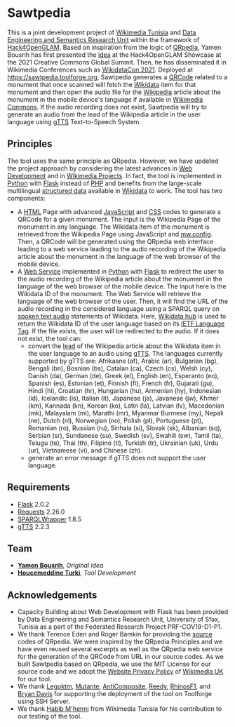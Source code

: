 # Sawtpedia
This is a joint development project of [Wikimedia Tunisia](https://meta.wikimedia.org/wiki/Wikimedia_Tunisie) and [Data Engineering and Semantics Research Unit](http://www.fss.rnu.tn/eng/s3465/pages/819/DES-UNIT) within the framework of [Hack4OpenGLAM](https://hack4openglam.okf.fi/). Based on inspiration from the logic of [QRpedia](https://qrpedia.org), Yamen Bousrih has first presented the [idea](https://hack4openglam.okf.fi/tools/audioqrpedia/) at the Hack4OpenGLAM Showcase at the 2021 Creative Commons Global Summit. Then, he has disseminated it in Wikimedia Conferences such as [WikidataCon 2021](https://pretalx.com/wdcon21/talk/BPE3VZ/). Deployed at https://sawtpedia.toolforge.org, Sawtpedia generates a [QRCode](https://en.wikipedia.org/wiki/QR_code) related to a monument that once scanned will fetch the [Wikidata](https://www.wikidata.org) item for that monument and then open the audio file for the [Wikipedia](https://en.wikipedia.org) article about the monument in the mobile device's language if available in [Wikimedia Commons](https://commons.wikimedia.org). If the audio recording does not exist, Sawtpedia will try to generate an audio from the lead of the Wikipedia article in the user language using [gTTS](https://gtts.readthedocs.io/en/latest/) Text-to-Speech System.
## Principles
The tool uses the same principle as QRpedia. However, we have updated the project approach by considering the latest advances in [Web Development](https://en.wikipedia.org/wiki/Web_development) and in [Wikimedia Projects](https://en.wikipedia.org/wiki/Wikimedia_Foundation#Wikimedia_projects). In fact, the tool is implemented in [Python](https://www.python.org) with [Flask](https://en.wikipedia.org/wiki/Flask_(web_framework)) instead of [PHP](https://en.wikipedia.org/wiki/PHP) and benefits from the large-scale multilingual [structured data](https://en.wikipedia.org/wiki/Linked_data) available in [Wikidata](https://www.wikidata.org) to work. The tool has two components:
* A [HTML](https://en.wikipedia.org/wiki/HTML) Page with advanced [JavaScript](https://en.wikipedia.org/wiki/JavaScript) and [CSS](https://en.wikipedia.org/wiki/CSS) codes to generate a QRCode for a given monument. The input is the Wikipedia Page of the monument in any language. The Wikidata item of the monument is retrieved from the Wikipedia Page using JavaScript and [mw.config](https://www.mediawiki.org/wiki/Manual:Interface/JavaScript). Then, a QRCode will be generated using the QRpedia web interface leading to a web service leading to the audio recording of the Wikipedia article about the monument in the language of the web browser of the mobile device.
* A [Web Service](https://en.wikipedia.org/wiki/Web_service) implemented in [Python](https://www.python.org) with [Flask](https://en.wikipedia.org/wiki/Flask_(web_framework)) to redirect the user to the audio recording of the Wikipedia article about the monument in the language of the web browser of the mobile device. The input here is the Wikidata ID of the monument. The Web Service will retrieve the language of the web browser of the user. Then, it will find the URL of the audio recording in the considered language using a SPARQL query on [spoken text audio](https://www.wikidata.org/wiki/Property:P407) statements of Wikidata. Here, [Wikidata hub](https://hub.toolforge.org/) is used to return the Wikidata ID of the user language based on its [IETF Language Tag](https://en.wikipedia.org/wiki/IETF_language_tag). If the file exists, the user will be redirected to the audio. If it does not exist, the tool can:
  * convert the [lead](https://en.wikipedia.org/wiki/Wikipedia:Manual_of_Style/Lead_section) of the Wikipedia article about the Wikidata item in the user language to an audio using [gTTS](https://gtts.readthedocs.io/en/latest/). The languages currently supported by gTTS are: Afrikaans (af), Arabic (ar), Bulgarian (bg), Bengali (bn), Bosnian (bs), Catalan (ca), Czech (cs), Welsh (cy), Danish (da), German (de), Greek (el), English (en), Esperanto (eo), Spanish (es), Estonian (et), Finnish (fi), French (fr), Gujarati (gu), Hindi (hi), Croatian (hr), Hungarian (hu), Armenian (hy), Indonesian (id), Icelandic (is), Italian (it), Japanese (ja), Javanese (jw), Khmer (km), Kannada (kn), Korean (ko), Latin (la), Latvian (lv), Macedonian (mk), Malayalam (ml), Marathi (mr),  Myanmar Burmese (my), Nepali (ne), Dutch (nl), Norwegian (no), Polish (pl), Portuguese (pt), Romanian (ro), Russian (ru), Sinhala (si), Slovak (sk), Albanian (sq), Serbian (sr), Sundanese (su), Swedish (sv), Swahili (sw), Tamil (ta), Telugu (te), Thai (th), Filipino (tl), Turkish (tr), Ukrainian (uk), Urdu (ur), Vietnamese (vi), and Chinese (zh).
  * generate an error message if gTTS does not support the user language.
## Requirements
* [Flask](https://pypi.org/project/Flask/) 2.0.2
* [Requests](https://pypi.org/project/requests/) 2.26.0
* [SPARQLWrapper](https://pypi.org/project/SPARQLWrapper/) 1.8.5
* [gTTS](https://pypi.org/project/gTTS/) 2.2.3
## Team
* **[Yamen Bousrih](https://meta.wikimedia.org/wiki/User:Yamen)**, *Original idea*
* **[Houcemeddine Turki](https://meta.wikimedia.org/wiki/User:Csisc)**, *Tool Development*
## Acknowledgements
* Capacity Building about Web Development with Flask has been provided by Data Engineering and Semantics Research Unit, University of Sfax, Tunisia as a part of the Federated Research Project PRF-COV19-D1-P1.
* We thank Terence Eden and Roger Bamkin for providing the [source](https://code.google.com/archive/p/qrwp/) codes of QRpedia. We were inspired by the QRpedia Principles and we have even reused several excerpts as well as the QRpedia web service for the generation of the QRCode from URL in our source codes. As we built Sawtpedia based on QRpedia, we use the MIT License for our source code and we adopt the [Website Privacy Policy](https://wikimedia.org.uk/wiki/Website_Privacy_Policy) of [Wikimedia UK](https://wikimedia.org.uk) for our tool.
* We thank [Legoktm](https://www.mediawiki.org/wiki/User:Legoktm), [Mutante](https://www.mediawiki.org/wiki/User:Mutante), [AntiComposite](https://en.wikipedia.org/wiki/User:AntiCompositeNumber), [Reedy](https://www.mediawiki.org/wiki/User:Reedy), [RhinosF1](https://www.mediawiki.org/wiki/User:RhinosF1), and [Bryan Davis](https://www.mediawiki.org/wiki/User:BDavis_(WMF)) for supporting the deployment of the tool on Toolforge using SSH Server.
* We thank [Habib M'henni](https://commons.wikimedia.org/wiki/User:Dyolf77) from Wikimedia Tunisia for his contribution to our testing of the tool.
